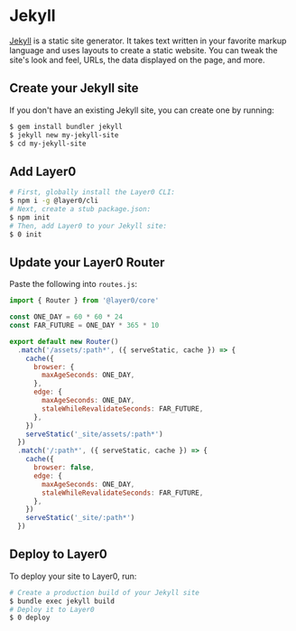# Jekyll

[Jekyll](https://jekyllrb.com/) is a static site generator. It takes text written in your favorite markup language and uses layouts to create a static website. You can tweak the site's look and feel, URLs, the data displayed on the page, and more.

## Create your Jekyll site

If you don't have an existing Jekyll site, you can create one by running:

```bash
$ gem install bundler jekyll
$ jekyll new my-jekyll-site
$ cd my-jekyll-site
```

## Add Layer0

```bash
# First, globally install the Layer0 CLI:
$ npm i -g @layer0/cli
# Next, create a stub package.json:
$ npm init
# Then, add Layer0 to your Jekyll site:
$ 0 init
```

## Update your Layer0 Router

Paste the following into `routes.js`:

```js
import { Router } from '@layer0/core'

const ONE_DAY = 60 * 60 * 24
const FAR_FUTURE = ONE_DAY * 365 * 10

export default new Router()
  .match('/assets/:path*', ({ serveStatic, cache }) => {
    cache({
      browser: {
        maxAgeSeconds: ONE_DAY,
      },
      edge: {
        maxAgeSeconds: ONE_DAY,
        staleWhileRevalidateSeconds: FAR_FUTURE,
      },
    })
    serveStatic('_site/assets/:path*')
  })
  .match('/:path*', ({ serveStatic, cache }) => {
    cache({
      browser: false,
      edge: {
        maxAgeSeconds: ONE_DAY,
        staleWhileRevalidateSeconds: FAR_FUTURE,
      },
    })
    serveStatic('_site/:path*')
  })
```

## Deploy to Layer0

To deploy your site to Layer0, run:

```bash
# Create a production build of your Jekyll site
$ bundle exec jekyll build
# Deploy it to Layer0
$ 0 deploy
```
